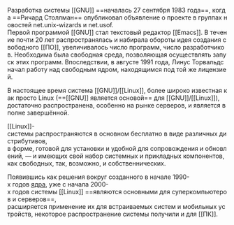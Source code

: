 Разработка системы [[GNU]] ==началась 27 сентября 1983 года==, когда ==Ричард Столлман== опубликовал объявление о проекте в группах новостей net.unix-wizards и net.usof. 
Первой программой [[GNU]] стал текстовый редактор [[Emacs]]. В течение почти 20 лет распространялась и набирала обороты идея создания свободного [[ПО]], увеличивалось число программ, число разработчиков. Необходима была свободная среда, позволяющая осуществлять запуск этих программ. Впоследствии, в августе 1991 года, Линус Торвальдс начал работу над свободным ядром, находящимся под той же лицензией.

В настоящее время система [[GNU]]/[[Linux]], более широко известная как просто Linux (==[[GNU]] является основой== для [[GNU]]/[[Linux]]), 
достаточно распространена, особенно на рынке серверов, и является вполне завершённой.

[[Linux]]-системы распространяются в основном бесплатно в виде различных дистрибутивов,
в форме, готовой для установки и удобной для сопровождения и обновлений, — и имеющих свой набор системных и прикладных компонентов, как свободных, так, возможно, и собственнических.

Появившись как решения вокруг созданного в начале 1990-х годов [ядра](5.%20Основные%20понятия%20и%20состав%20ОС/Ядро.md), уже с начала 2000-х годов системы [[Linux]] ==являются основными для суперкомпьютеров и серверов==, 
расширяется применение их для встраиваемых систем и мобильных устройств, некоторое распространение системы получили и для [[ПК]].